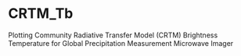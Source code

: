 # CRTM_Tb
Plotting Community Radiative Transfer Model (CRTM) Brightness Temperature for Global Precipitation Measurement Microwave Imager 
